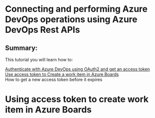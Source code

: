 # Connecting and performing Azure DevOps operations using Azure DevOps Rest APIs

## Summary:
This tutorial you will learn how to:  

  [Authenticate with Azure DevOps using OAuth2 and get an access token][1]  
  [Use access token to Create a work item in Azure Boards](#u1)  
  How to get a new access token before it expires  
  



 
# <a name="u1"> Using access token to create work item in Azure Boards
  

  
[1]: https://github.com/aj3705/AzureDevOps/blob/master/restapis/ado-authentication.md
